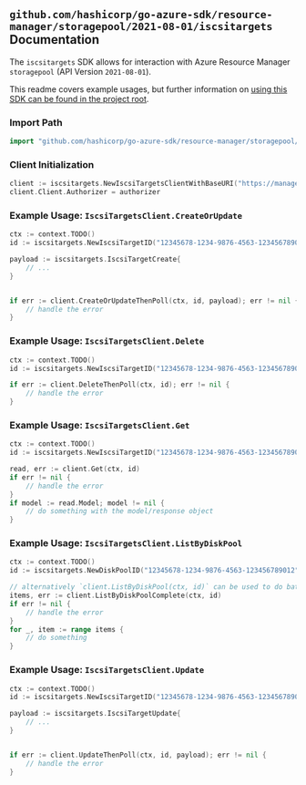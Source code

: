 
## `github.com/hashicorp/go-azure-sdk/resource-manager/storagepool/2021-08-01/iscsitargets` Documentation

The `iscsitargets` SDK allows for interaction with Azure Resource Manager `storagepool` (API Version `2021-08-01`).

This readme covers example usages, but further information on [using this SDK can be found in the project root](https://github.com/hashicorp/go-azure-sdk/tree/main/docs).

### Import Path

```go
import "github.com/hashicorp/go-azure-sdk/resource-manager/storagepool/2021-08-01/iscsitargets"
```


### Client Initialization

```go
client := iscsitargets.NewIscsiTargetsClientWithBaseURI("https://management.azure.com")
client.Client.Authorizer = authorizer
```


### Example Usage: `IscsiTargetsClient.CreateOrUpdate`

```go
ctx := context.TODO()
id := iscsitargets.NewIscsiTargetID("12345678-1234-9876-4563-123456789012", "example-resource-group", "diskPoolValue", "iscsiTargetValue")

payload := iscsitargets.IscsiTargetCreate{
	// ...
}


if err := client.CreateOrUpdateThenPoll(ctx, id, payload); err != nil {
	// handle the error
}
```


### Example Usage: `IscsiTargetsClient.Delete`

```go
ctx := context.TODO()
id := iscsitargets.NewIscsiTargetID("12345678-1234-9876-4563-123456789012", "example-resource-group", "diskPoolValue", "iscsiTargetValue")

if err := client.DeleteThenPoll(ctx, id); err != nil {
	// handle the error
}
```


### Example Usage: `IscsiTargetsClient.Get`

```go
ctx := context.TODO()
id := iscsitargets.NewIscsiTargetID("12345678-1234-9876-4563-123456789012", "example-resource-group", "diskPoolValue", "iscsiTargetValue")

read, err := client.Get(ctx, id)
if err != nil {
	// handle the error
}
if model := read.Model; model != nil {
	// do something with the model/response object
}
```


### Example Usage: `IscsiTargetsClient.ListByDiskPool`

```go
ctx := context.TODO()
id := iscsitargets.NewDiskPoolID("12345678-1234-9876-4563-123456789012", "example-resource-group", "diskPoolValue")

// alternatively `client.ListByDiskPool(ctx, id)` can be used to do batched pagination
items, err := client.ListByDiskPoolComplete(ctx, id)
if err != nil {
	// handle the error
}
for _, item := range items {
	// do something
}
```


### Example Usage: `IscsiTargetsClient.Update`

```go
ctx := context.TODO()
id := iscsitargets.NewIscsiTargetID("12345678-1234-9876-4563-123456789012", "example-resource-group", "diskPoolValue", "iscsiTargetValue")

payload := iscsitargets.IscsiTargetUpdate{
	// ...
}


if err := client.UpdateThenPoll(ctx, id, payload); err != nil {
	// handle the error
}
```
